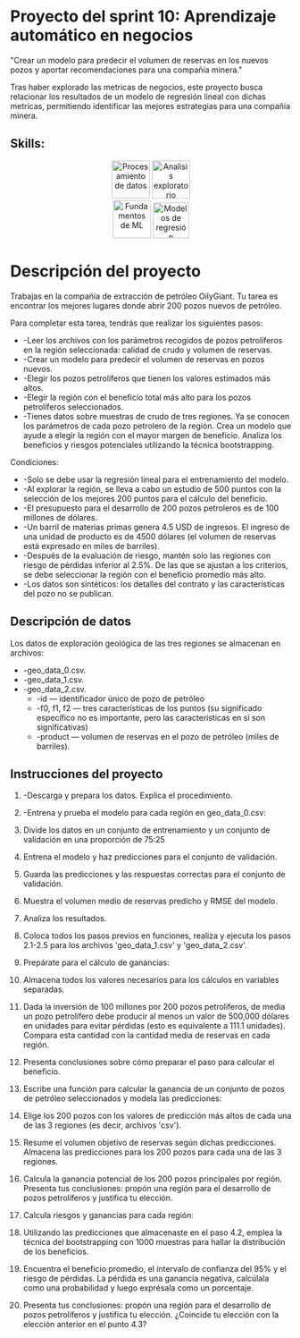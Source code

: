 # Proyecto del sprint 10: Aprendizaje automático en negocios
"Crear un modelo para predecir el volumen de reservas en los nuevos pozos y aportar recomendaciones para una compañía minera."

Tras haber explorado las metricas de negocios, este proyecto busca relacionar los resultados de un modelo de regresión lineal con dichas metricas, permitiendo identificar las mejores estrategias para una compañia minera.

## Skills:

<div align='center'>
<img width="68" alt="Procesamiento de datos" src="https://github.com/user-attachments/assets/5dfd783c-63c2-476b-8fd4-8f7ac0e895fd">
<img width="68" alt="Analisis exploratorio" src="https://github.com/user-attachments/assets/09f8043c-a4c8-48f3-afe6-6b0c7914d420">
</div>
<div align='center'>
<img width="68" alt="Fundamentos de ML" src="https://github.com/user-attachments/assets/2d34d3a0-615e-4f7b-892c-d81d7f2a849c">

<img width="64" alt="Modelos de regresión" src="https://github.com/user-attachments/assets/8a8bd99b-fb3d-4624-97b8-2e4661e84fec">

</div>

# Descripción del proyecto
Trabajas en la compañía de extracción de petróleo OilyGiant. Tu tarea es encontrar los mejores lugares donde abrir 200 pozos nuevos de petróleo.

Para completar esta tarea, tendrás que realizar los siguientes pasos:

- -Leer los archivos con los parámetros recogidos de pozos petrolíferos en la región seleccionada: calidad de crudo y volumen de reservas.
- -Crear un modelo para predecir el volumen de reservas en pozos nuevos.
- -Elegir los pozos petrolíferos que tienen los valores estimados más altos.
- -Elegir la región con el beneficio total más alto para los pozos petrolíferos seleccionados.
- -Tienes datos sobre muestras de crudo de tres regiones. Ya se conocen los parámetros de cada pozo petrolero de la región. Crea un modelo que ayude a elegir la región con el mayor margen de beneficio. Analiza los beneficios y riesgos potenciales utilizando la técnica bootstrapping.

Condiciones:
- -Solo se debe usar la regresión lineal para el entrenamiento del modelo.
- -Al explorar la región, se lleva a cabo un estudio de 500 puntos con la selección de los mejores 200 puntos para el cálculo del beneficio.
- -El presupuesto para el desarrollo de 200 pozos petroleros es de 100 millones de dólares.
- -Un barril de materias primas genera 4.5 USD de ingresos. El ingreso de una unidad de producto es de 4500 dólares (el volumen de reservas está expresado en miles de barriles).
- -Después de la evaluación de riesgo, mantén solo las regiones con riesgo de pérdidas inferior al 2.5%. De las que se ajustan a los criterios, se debe seleccionar la región con el beneficio promedio más alto.
- -Los datos son sintéticos: los detalles del contrato y las características del pozo no se publican.

## Descripción de datos
Los datos de exploración geológica de las tres regiones se almacenan en archivos:

- -geo_data_0.csv.
- -geo_data_1.csv. 
- -geo_data_2.csv.
  - -id — identificador único de pozo de petróleo
  - -f0, f1, f2 — tres características de los puntos (su significado específico no es importante, pero las características en sí son significativas)
  - -product — volumen de reservas en el pozo de petróleo (miles de barriles).

## Instrucciones del proyecto

1. -Descarga y prepara los datos. Explica el procedimiento.
2. -Entrena y prueba el modelo para cada región en geo_data_0.csv:

  1. Divide los datos en un conjunto de entrenamiento y un conjunto de validación en una proporción de 75:25

  2. Entrena el modelo y haz predicciones para el conjunto de validación.

  3. Guarda las predicciones y las respuestas correctas para el conjunto de validación.

  4. Muestra el volumen medio de reservas predicho y RMSE del modelo.

  5. Analiza los resultados.

  6. Coloca todos los pasos previos en funciones, realiza y ejecuta los pasos 2.1-2.5 para los archivos 'geo_data_1.csv' y 'geo_data_2.csv'.

3. Prepárate para el cálculo de ganancias:

  1. Almacena todos los valores necesarios para los cálculos en variables separadas.

  2. Dada la inversión de 100 millones por 200 pozos petrolíferos, de media un pozo petrolífero debe producir al menos un valor de 500,000 dólares en unidades para evitar pérdidas (esto es equivalente a 111.1 unidades). Compara esta cantidad con la cantidad media de reservas en cada región.

  3. Presenta conclusiones sobre cómo preparar el paso para calcular el beneficio.

4. Escribe una función para calcular la ganancia de un conjunto de pozos de petróleo seleccionados y modela las predicciones:

  1. Elige los 200 pozos con los valores de predicción más altos de cada una de las 3 regiones (es decir, archivos 'csv').

  2. Resume el volumen objetivo de reservas según dichas predicciones. Almacena las predicciones para los 200 pozos para cada una de las 3 regiones.

  3. Calcula la ganancia potencial de los 200 pozos principales por región. Presenta tus conclusiones: propón una región para el desarrollo de pozos petrolíferos y justifica tu elección.

5. Calcula riesgos y ganancias para cada región:

  1. Utilizando las predicciones que almacenaste en el paso 4.2, emplea la técnica del bootstrapping con 1000 muestras para hallar la distribución de los beneficios.

  2. Encuentra el beneficio promedio, el intervalo de confianza del 95% y el riesgo de pérdidas. La pérdida es una ganancia negativa, calcúlala como una probabilidad y luego exprésala como un porcentaje.

  3. Presenta tus conclusiones: propón una región para el desarrollo de pozos petrolíferos y justifica tu elección. ¿Coincide tu elección con la elección anterior en el punto 4.3?
